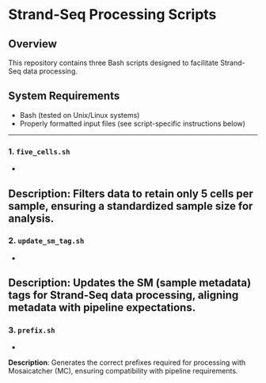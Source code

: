 # Strand-Seq Processing Scripts

## Overview
This repository contains three Bash scripts designed to facilitate Strand-Seq data processing. 

## System Requirements
- Bash (tested on Unix/Linux systems)
- Properly formatted input files (see script-specific instructions below)
--- 
### 1. `five_cells.sh` 
- 
**Description**: Filters data to retain only 5 cells per sample, ensuring a standardized sample size for analysis. 
--- 
### 2. `update_sm_tag.sh`
- 
**Description**: Updates the SM (sample metadata) tags for Strand-Seq data processing, aligning metadata with pipeline expectations. 
--- 
### 3. `prefix.sh` 
- 
**Description**: Generates the correct prefixes required for processing with Mosaicatcher (MC), ensuring compatibility with pipeline requirements. 